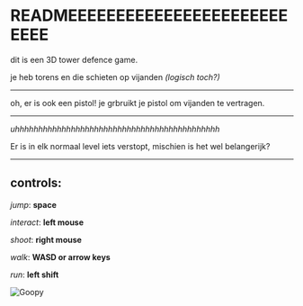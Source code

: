 # READMEEEEEEEEEEEEEEEEEEEEEEEEEEE
dit is een 3D tower defence game.

je heb torens en die schieten op vijanden *(logisch toch?)*
* * *
oh, er is ook een pistol!
je grbruikt je pistol om vijanden te vertragen.
* * *
*uhhhhhhhhhhhhhhhhhhhhhhhhhhhhhhhhhhhhhhhhhhhh*

Er is in elk normaal level iets verstopt, mischien is het wel belangerijk?
* * *
## controls:
*jump*: **space**

*interact*: **left mouse**

*shoot*: **right mouse**

*walk*: **WASD or arrow keys**

*run*: **left shift**

![Goopy](https://github.com/KindAiden/3D-tower-defence/assets/100278160/7295963e-8dbf-44c8-ab33-04d2cf927f4e)
